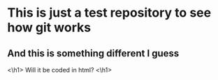 

# This is just a test repository to see how git works
## And this is something different I guess

<\h1> Will it be coded in html? <\h1>
